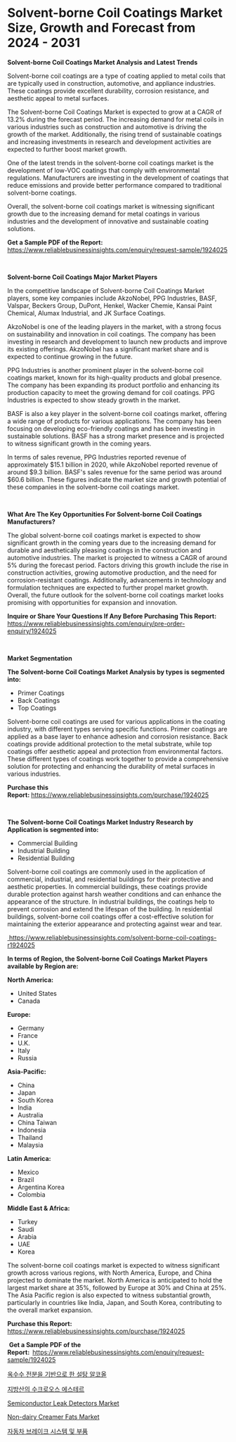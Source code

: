 <p><h1>Solvent-borne Coil Coatings Market Size, Growth and Forecast from 2024 - 2031</h1></p><p><strong>Solvent-borne Coil Coatings Market Analysis and Latest Trends</strong></p>
<p><p>Solvent-borne coil coatings are a type of coating applied to metal coils that are typically used in construction, automotive, and appliance industries. These coatings provide excellent durability, corrosion resistance, and aesthetic appeal to metal surfaces.</p><p>The Solvent-borne Coil Coatings Market is expected to grow at a CAGR of 13.2% during the forecast period. The increasing demand for metal coils in various industries such as construction and automotive is driving the growth of the market. Additionally, the rising trend of sustainable coatings and increasing investments in research and development activities are expected to further boost market growth.</p><p>One of the latest trends in the solvent-borne coil coatings market is the development of low-VOC coatings that comply with environmental regulations. Manufacturers are investing in the development of coatings that reduce emissions and provide better performance compared to traditional solvent-borne coatings.</p><p>Overall, the solvent-borne coil coatings market is witnessing significant growth due to the increasing demand for metal coatings in various industries and the development of innovative and sustainable coating solutions.</p></p>
<p><strong>Get a Sample PDF of the Report:&nbsp;</strong> <a href="https://www.reliablebusinessinsights.com/enquiry/request-sample/1924025">https://www.reliablebusinessinsights.com/enquiry/request-sample/1924025</a></p>
<p>&nbsp;</p>
<p><strong>Solvent-borne Coil Coatings Major Market Players</strong></p>
<p><p>In the competitive landscape of Solvent-borne Coil Coatings Market players, some key companies include AkzoNobel, PPG Industries, BASF, Valspar, Beckers Group, DuPont, Henkel, Wacker Chemie, Kansai Paint Chemical, Alumax Industrial, and JK Surface Coatings.</p><p>AkzoNobel is one of the leading players in the market, with a strong focus on sustainability and innovation in coil coatings. The company has been investing in research and development to launch new products and improve its existing offerings. AkzoNobel has a significant market share and is expected to continue growing in the future.</p><p>PPG Industries is another prominent player in the solvent-borne coil coatings market, known for its high-quality products and global presence. The company has been expanding its product portfolio and enhancing its production capacity to meet the growing demand for coil coatings. PPG Industries is expected to show steady growth in the market.</p><p>BASF is also a key player in the solvent-borne coil coatings market, offering a wide range of products for various applications. The company has been focusing on developing eco-friendly coatings and has been investing in sustainable solutions. BASF has a strong market presence and is projected to witness significant growth in the coming years.</p><p>In terms of sales revenue, PPG Industries reported revenue of approximately $15.1 billion in 2020, while AkzoNobel reported revenue of around $9.3 billion. BASF's sales revenue for the same period was around $60.6 billion. These figures indicate the market size and growth potential of these companies in the solvent-borne coil coatings market.</p></p>
<p>&nbsp;</p>
<p><strong>What Are The Key Opportunities For Solvent-borne Coil Coatings Manufacturers?</strong></p>
<p><p>The global solvent-borne coil coatings market is expected to show significant growth in the coming years due to the increasing demand for durable and aesthetically pleasing coatings in the construction and automotive industries. The market is projected to witness a CAGR of around 5% during the forecast period. Factors driving this growth include the rise in construction activities, growing automotive production, and the need for corrosion-resistant coatings. Additionally, advancements in technology and formulation techniques are expected to further propel market growth. Overall, the future outlook for the solvent-borne coil coatings market looks promising with opportunities for expansion and innovation.</p></p>
<p><strong>Inquire or Share Your Questions If Any Before Purchasing This Report:</strong> <a href="https://www.reliablebusinessinsights.com/enquiry/pre-order-enquiry/1924025">https://www.reliablebusinessinsights.com/enquiry/pre-order-enquiry/1924025</a></p>
<p>&nbsp;</p>
<p><strong>Market Segmentation</strong></p>
<p><strong>The Solvent-borne Coil Coatings Market Analysis by types is segmented into:</strong></p>
<p><ul><li>Primer Coatings</li><li>Back Coatings</li><li>Top Coatings</li></ul></p>
<p><p>Solvent-borne coil coatings are used for various applications in the coating industry, with different types serving specific functions. Primer coatings are applied as a base layer to enhance adhesion and corrosion resistance. Back coatings provide additional protection to the metal substrate, while top coatings offer aesthetic appeal and protection from environmental factors. These different types of coatings work together to provide a comprehensive solution for protecting and enhancing the durability of metal surfaces in various industries.</p></p>
<p><strong>Purchase this Report:&nbsp;</strong><a href="https://www.reliablebusinessinsights.com/purchase/1924025">https://www.reliablebusinessinsights.com/purchase/1924025</a></p>
<p>&nbsp;</p>
<p><strong>The Solvent-borne Coil Coatings Market Industry Research by Application is segmented into:</strong></p>
<p><ul><li>Commercial Building</li><li>Industrial Building</li><li>Residential Building</li></ul></p>
<p><p>Solvent-borne coil coatings are commonly used in the application of commercial, industrial, and residential buildings for their protective and aesthetic properties. In commercial buildings, these coatings provide durable protection against harsh weather conditions and can enhance the appearance of the structure. In industrial buildings, the coatings help to prevent corrosion and extend the lifespan of the building. In residential buildings, solvent-borne coil coatings offer a cost-effective solution for maintaining the exterior appearance and protecting against wear and tear.</p></p>
<p><a href="https://www.reliablebusinessinsights.com/solvent-borne-coil-coatings-r1924025">&nbsp;https://www.reliablebusinessinsights.com/solvent-borne-coil-coatings-r1924025</a></p>
<p><strong>In terms of Region, the Solvent-borne Coil Coatings Market Players available by Region are:</strong></p>
<p>
    <p> <strong> North America: </strong>
        <ul>
            <li>United States</li>
            <li>Canada</li>
        </ul>
        </p> 
    <p> <strong> Europe: </strong>
        <ul>
            <li>Germany</li>
            <li>France</li>
            <li>U.K.</li>
            <li>Italy</li>
            <li>Russia</li>
        </ul>
        </p> 
    <p> <strong> Asia-Pacific: </strong>
        <ul>
            <li>China</li>
            <li>Japan</li>
            <li>South Korea</li>
            <li>India</li>
            <li>Australia</li>
            <li>China Taiwan</li>
            <li>Indonesia</li>
            <li>Thailand</li>
            <li>Malaysia</li>
        </ul>
        </p> 
    <p> <strong> Latin America: </strong>
        <ul>
            <li>Mexico</li>
            <li>Brazil</li>
            <li>Argentina Korea</li>
            <li>Colombia</li>
        </ul>
        </p> 
    <p> <strong> Middle East & Africa: </strong>
        <ul>
            <li>Turkey</li>
            <li>Saudi</li>
            <li>Arabia</li>
            <li>UAE</li>
            <li>Korea</li>
        </ul>
    </p>
    </p>
<p><p>The solvent-borne coil coatings market is expected to witness significant growth across various regions, with North America, Europe, and China projected to dominate the market. North America is anticipated to hold the largest market share at 35%, followed by Europe at 30% and China at 25%. The Asia Pacific region is also expected to witness substantial growth, particularly in countries like India, Japan, and South Korea, contributing to the overall market expansion.</p></p>
<p><strong>Purchase this Report: </strong><a href="https://www.reliablebusinessinsights.com/purchase/1924025">https://www.reliablebusinessinsights.com/purchase/1924025</a></p>
<p>&nbsp;<strong>Get a Sample PDF of the Report:&nbsp;&nbsp;</strong><a href="https://www.reliablebusinessinsights.com/enquiry/request-sample/1924025">https://www.reliablebusinessinsights.com/enquiry/request-sample/1924025</a></p>
<p><strong></strong></p>
<p><p><a href="https://github.com/Skyleitney456456/Market-Research-Report-List-2/blob/main/4390386122132.md">옥수수 전분을 기반으로 한 설탕 알코올</a></p><p><a href="https://github.com/vs10l4sfg5c/Market-Research-Report-List-2/blob/main/8617261122131.md">지방산의 수크로오스 에스테르</a></p><p><a href="https://github.com/lukmanduiky01/Market-Research-Report-List-1/blob/main/semiconductor-leak-detectors-market.md">Semiconductor Leak Detectors Market</a></p><p><a href="https://issuu.com/reportprime-2/docs/non-dairy-creamer-fats-market-size-2030.pptx">Non-dairy Creamer Fats Market</a></p><p><a href="https://medium.com/@witoldadamczyk1904/%EC%9E%90%EB%8F%99%EC%B0%A8-%EC%A0%9C%EB%8F%99-%EC%8B%9C%EC%8A%A4%ED%85%9C-%EB%B0%8F-%EA%B5%AC%EC%84%B1-%EC%9A%94%EC%86%8C-%EC%8B%9C%EC%9E%A5%EC%9D%84-%EA%B9%8A%EA%B2%8C-%ED%83%90%EC%83%89%ED%95%98%EB%A9%B4-%EC%B6%94%EC%84%B8-%EC%8B%9C%EC%9E%A5-%EC%84%B8%EB%B6%84%ED%99%94-%EB%B0%8F-%EA%B2%BD%EC%9F%81-%EB%B6%84%EC%84%9D-5aefa77e61cd">자동차 브레이크 시스템 및 부품</a></p></p>
